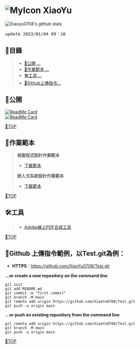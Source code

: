 # ![MyIcon](https://avatars.githubusercontent.com/u/68182187?s=22&v=4) XiaoYu

![Xiaoyu0708's github stats](https://github-readme-stats.vercel.app/api?username=xiaoyu0708&theme=transparent)

<pre>update 2023/01/04 09：10</pre>

## 📂目錄
>- [🎈公開 ... ](#公開)
>- [📒作業範本 ... ](#作業範本)
>- [🛠工具 ... ](#工具)
>- [🍷Github上傳指令...](#github-上傳指令範例以textgit為例)

## 🎈公開
[![ReadMe Card](https://github-readme-stats.vercel.app/api/pin/?username=XiaoYu0708&repo=Csharp-Public)](https://github.com/XiaoYu0708/Csharp-Public)  
[![ReadMe Card](https://github-readme-stats.vercel.app/api/pin/?username=XiaoYu0708&repo=Embedded-Public)](https://github.com/XiaoYu0708/Embedded-Public)

[📍TOP](#)

## 📒作業範本
> **視窗程式設計作業範本**
>- [下載範本](https://github.com/XiaoYu0708/XiaoYu0708/raw/main/5a9g00XXexX.docx)
>
> **嵌入式系統設計作業範本**
>- [下載範本](https://github.com/XiaoYu0708/XiaoYu0708/raw/main/5a9g00XX.docx)

[📍TOP](#)
 
## 🛠工具
>- [Adobe線上PDF合成工具](https://www.adobe.com/tw/acrobat/online/merge-pdf.html)

[📍TOP](#)


## 🍷Github 上傳指令範例，以Test.git為例：

- **HTTPS**：https://github.com/XiaoYu0708/Test.git

**…or create a new repository on the command line**
```
git init
git add README.md
git commit -m "first commit"
git branch -M main
git remote add origin https://github.com/XiaoYu0708/Test.git
git push -u origin main
```
**…or push an existing repository from the command line**
```
git remote add origin https://github.com/XiaoYu0708/Test.git
git branch -M main
git push -u origin main
```

[📍TOP](#)
